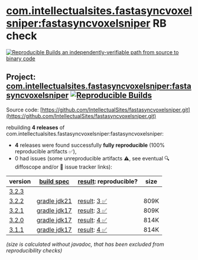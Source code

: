 [com.intellectualsites.fastasyncvoxelsniper:fastasyncvoxelsniper](https://central.sonatype.com/artifact/com.intellectualsites.fastasyncvoxelsniper/fastasyncvoxelsniper/versions) RB check
=======

[![Reproducible Builds](https://reproducible-builds.org/images/logos/rb.svg) an independently-verifiable path from source to binary code](https://reproducible-builds.org/)

## Project: [com.intellectualsites.fastasyncvoxelsniper:fastasyncvoxelsniper](https://central.sonatype.com/artifact/com.intellectualsites.fastasyncvoxelsniper/fastasyncvoxelsniper/versions) [![Reproducible Builds](https://img.shields.io/endpoint?url=https://raw.githubusercontent.com/jvm-repo-rebuild/reproducible-central/master/content/com/intellectualsites/fastasyncvoxelsniper/fastasyncvoxelsniper/badge.json)](https://github.com/jvm-repo-rebuild/reproducible-central/blob/master/content/com/intellectualsites/fastasyncvoxelsniper/fastasyncvoxelsniper/README.md)

Source code: [https://github.com/IntellectualSites/fastasyncvoxelsniper.git](https://github.com/IntellectualSites/fastasyncvoxelsniper.git)

rebuilding **4 releases** of com.intellectualsites.fastasyncvoxelsniper:fastasyncvoxelsniper:
- **4** releases were found successfully **fully reproducible** (100% reproducible artifacts :white_check_mark:),
- 0 had issues (some unreproducible artifacts :warning:, see eventual :mag: diffoscope and/or :memo: issue tracker links):

| version | [build spec](/BUILDSPEC.md) | [result](https://reproducible-builds.org/docs/jvm/): reproducible? | size |
| -- | --------- | ------ | -- |
| [3.2.3](https://central.sonatype.com/artifact/com.intellectualsites.fastasyncvoxelsniper/fastasyncvoxelsniper/3.2.3/pom) | | | |
| [3.2.2](https://central.sonatype.com/artifact/com.intellectualsites.fastasyncvoxelsniper/fastasyncvoxelsniper/3.2.2/pom) | [gradle jdk21](fastasyncvoxelsniper-3.2.2.buildspec) | [result](fastasyncvoxelsniper-3.2.2.buildinfo): [3 :white_check_mark: ](fastasyncvoxelsniper-3.2.2.buildcompare) | 809K |
| [3.2.1](https://central.sonatype.com/artifact/com.intellectualsites.fastasyncvoxelsniper/fastasyncvoxelsniper/3.2.1/pom) | [gradle jdk17](fastasyncvoxelsniper-3.2.1.buildspec) | [result](fastasyncvoxelsniper-3.2.1.buildinfo): [3 :white_check_mark: ](fastasyncvoxelsniper-3.2.1.buildcompare) | 809K |
| [3.2.0](https://central.sonatype.com/artifact/com.intellectualsites.fastasyncvoxelsniper/fastasyncvoxelsniper/3.2.0/pom) | [gradle jdk17](fastasyncvoxelsniper-3.2.0.buildspec) | [result](fastasyncvoxelsniper-3.2.0.buildinfo): [4 :white_check_mark: ](fastasyncvoxelsniper-3.2.0.buildcompare) | 814K |
| [3.1.1](https://central.sonatype.com/artifact/com.intellectualsites.fastasyncvoxelsniper/fastasyncvoxelsniper/3.1.1/pom) | [gradle jdk17](fastasyncvoxelsniper-3.1.1.buildspec) | [result](fastasyncvoxelsniper-3.1.1.buildinfo): [4 :white_check_mark: ](fastasyncvoxelsniper-3.1.1.buildcompare) | 814K |

<i>(size is calculated without javadoc, that has been excluded from reproducibility checks)</i>
